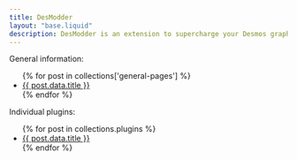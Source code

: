 ```yaml
---
title: DesModder
layout: "base.liquid"
description: DesModder is an extension to supercharge your Desmos graph experience
---
```


General information:

<ul>
{% for post in collections['general-pages'] %}
<li><a href="{{ post.url }}">{{ post.data.title }}</a></li>
{% endfor %}
</ul>

Individual plugins:

<ul>
{% for post in collections.plugins %}
<li><a href="{{ post.url }}">{{ post.data.title }}</a></li>
{% endfor %}
</ul>
